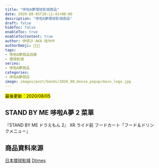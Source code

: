 ```yaml
---
title: "哆啦A夢環球影城商品"
date: 2020-08-05T20:11:41+08:00
description: "哆啦A夢環球影城商品"
draft: false
hideToc: false
enableToc: true
enableTocContent: true
author: 伊琉沙 AKA 哇咔咔
authorEmoji: 👩🏿‍🚀
tags: 
- 哆啦A夢商品目錄
- 環球影城
series:
- 哆啦A夢商品
categories:
- 哆啦A夢商店
image: images/post/Goods/2020_08_movie_popup/main_logo.jpg
---
```

<mark>最後更新：2020/08/05</mark>

## STAND BY ME 哆啦A夢 2 菜單
『STAND BY ME ドラえもん 2』 XR ライド前 フードカート「フード＆ドリンクメニュー」

## 商品資料來源
[日本環球影城](https://www.usj.co.jp/web/ja/jp/events/doraemon/summer2020#goods-foods)
[Dtimes](https://dtimes.jp/post-399327/)
